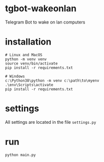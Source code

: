 # tgbot-wakeonlan
Telegram Bot to wake on lan computers

# installation
```shell
# Linux and MacOS
python -m venv venv
source venv/bin/activate
pip install -r requirements.txt

# Windows
c:\Python38\python -m venv c:\path\to\myenv
.\env\Scripts\activate
pip install -r requirements.txt
```

# settings

All settings are located in the file `settings.py`

# run
```shell
python main.py
```
